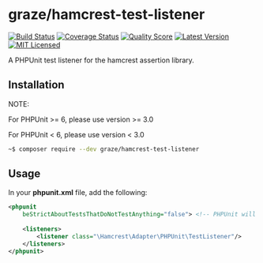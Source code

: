 # graze/hamcrest-test-listener 

[![Build Status][ico-build]][travis]
[![Coverage Status][ico-coverage]][coverage]
[![Quality Score][ico-quality]][scrutinizer]
[![Latest Version][ico-package]][package]
[![MIT Licensed][ico-license]][license]

A PHPUnit test listener for the hamcrest assertion library.

## Installation

NOTE:

For PHPUnit >= 6, please use version >= 3.0

For PHPUnit < 6, please use version < 3.0

```bash
~$ composer require --dev graze/hamcrest-test-listener
```

## Usage

 In your **phpunit.xml** file, add the following:

```xml
<phpunit
    beStrictAboutTestsThatDoNotTestAnything="false"> <!-- PHPUnit will not consider Hamcrest assertions -->
    
    <listeners>
        <listener class="\Hamcrest\Adapter\PHPUnit\TestListener"/>
    </listeners>
</phpunit>
```

<!-- Links -->
[travis]: https://travis-ci.org/graze/hamcrest-test-listener
[package]: https://packagist.org/packages/graze/hamcrest-test-listener
[license]: https://github.com/graze/hamcrest-test-listener/blob/master/LICENSE
[scrutinizer]: https://scrutinizer-ci.com/g/graze/hamcrest-test-listener
[coverage]: https://scrutinizer-ci.com/g/graze/hamcrest-test-listener/code-coverage

<!-- Images -->
[ico-license]: https://img.shields.io/packagist/l/graze/hamcrest-test-listener.svg
[ico-package]: https://img.shields.io/packagist/v/graze/hamcrest-test-listener.svg
[ico-build]: https://img.shields.io/travis/graze/hamcrest-test-listener/master.svg
[ico-quality]: https://img.shields.io/scrutinizer/g/graze/hamcrest-test-listener.svg
[ico-coverage]: https://img.shields.io/scrutinizer/coverage/g/graze/hamcrest-test-listener.svg
